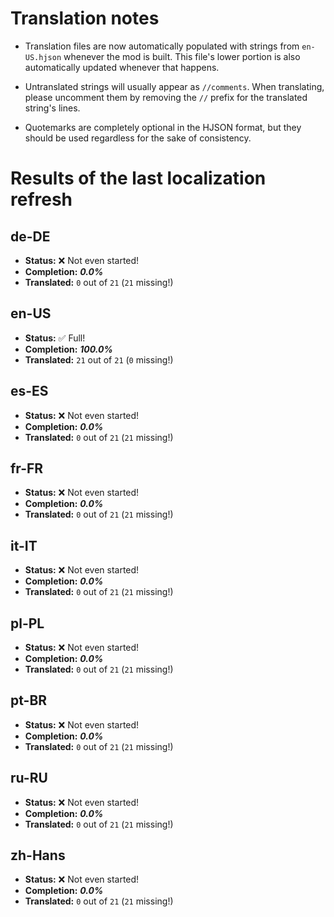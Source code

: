 # Translation notes
- Translation files are now automatically populated with strings from `en-US.hjson` whenever the mod is built. This file's lower portion is also automatically updated whenever that happens.

- Untranslated strings will usually appear as `//comments`. When translating, please uncomment them by removing the `//` prefix for the translated string's lines.

- Quotemarks are completely optional in the HJSON format, but they should be used regardless for the sake of consistency.

# Results of the last localization refresh

## de-DE
- **Status:** ❌ Not even started!
- **Completion:** ***0.0%***
- **Translated:** `0` out of `21` (`21` missing!)

## en-US
- **Status:** ✅ Full!
- **Completion:** ***100.0%***
- **Translated:** `21` out of `21` (`0` missing!)

## es-ES
- **Status:** ❌ Not even started!
- **Completion:** ***0.0%***
- **Translated:** `0` out of `21` (`21` missing!)

## fr-FR
- **Status:** ❌ Not even started!
- **Completion:** ***0.0%***
- **Translated:** `0` out of `21` (`21` missing!)

## it-IT
- **Status:** ❌ Not even started!
- **Completion:** ***0.0%***
- **Translated:** `0` out of `21` (`21` missing!)

## pl-PL
- **Status:** ❌ Not even started!
- **Completion:** ***0.0%***
- **Translated:** `0` out of `21` (`21` missing!)

## pt-BR
- **Status:** ❌ Not even started!
- **Completion:** ***0.0%***
- **Translated:** `0` out of `21` (`21` missing!)

## ru-RU
- **Status:** ❌ Not even started!
- **Completion:** ***0.0%***
- **Translated:** `0` out of `21` (`21` missing!)

## zh-Hans
- **Status:** ❌ Not even started!
- **Completion:** ***0.0%***
- **Translated:** `0` out of `21` (`21` missing!)

